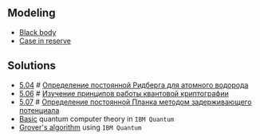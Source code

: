 ## Modeling

- [Black body](./Modeling/black_body/solution.ipynb)
- [Case in reserve](./Modeling/case_in_reserve/solution.ipynb) 

## Solutions

- [5.04](./Problems/5-04.pdf) # [Определение постоянной Ридберга для атомного водорода](./Solutions/5.04/5-04.pdf)
- [5.06](./Problems/5-06.pdf) # [Изучение принципов работы квантовой криптографии](./Solutions/5.06/5_06.pdf)
- [5.07](./Problems/5-07.pdf) # [Определение постоянной Планка методом задерживающего потенциала](./Solutions/5.07)
- [Basic](./Solutions/IBM/ibm1.pdf) quantum computer theory in `IBM Quantum`
- [Grover's algorithm](./Solutions/IBM/ibm2.pdf) using `IBM Quantum` 


